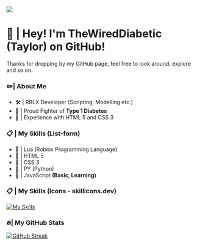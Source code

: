 <!-- Image Here -->
<img src="https://images.unsplash.com/photo-1518958632376-a65d6b8cab9a?ixlib=rb-4.0.3&ixid=M3wxMjA3fDB8MHxwaG90by1wYWdlfHx8fGVufDB8fHx8fA%3D%3D&auto=format&fit=crop&w=2512&q=80">

# 👋 | Hey! I'm TheWiredDiabetic (Taylor) on GitHub!
Thanks for dropping by my GitHub page, feel free to look around, explore and so on.


### ✏️| About Me
- 🛠️ | RBLX Developer (Scripting, Modelling etc.)
- 💉 | Proud Fighter of **Type 1 Diabetes**
- 📜 | Experience with HTML 5 and CSS 3

### 📋 | My Skills (List-form)
- 📜 | Lua (Roblox Programming Language)
- 📜 | HTML 5
- 📜 | CSS 3
- 📜 | PY (Python)
- 📜 | JavaScript **(Basic, Learning)**

### 📋 | My Skills (Icons - skillicons.dev)
[![My Skills](https://skillicons.dev/icons?i=js,html,css,py,lua)](https://skillicons.dev)

### 🔥| My GitHub Stats
[![GitHub Streak](https://github-readme-streak-stats-beige.vercel.app?user=TheWiredDiabetic&theme=merko&border_radius=5)](https://git.io/streak-stats)

